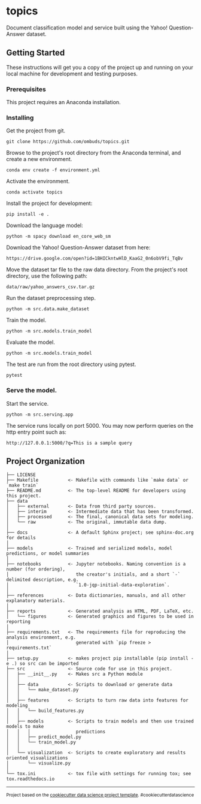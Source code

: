 topics
==============================

Document classification model and service built using the Yahoo! Question-Answer dataset.

## Getting Started

These instructions will get you a copy of the project up and running on your local machine for development and testing purposes.

### Prerequisites

This project requires an Anaconda installation.


### Installing

Get the project from git.
```
git clone https://github.com/ombuds/topics.git
```

Browse to the project's root directory from the Anaconda terminal, and create a new environment.
```
conda env create -f environment.yml
```


Activate the environment.

```
conda activate topics
```

Install the project for development:

```
pip install -e .
```

Download the language model:

```
python -m spacy download en_core_web_sm
```

Download the Yahoo! Question-Answer dataset from here:
```
https://drive.google.com/open?id=1BHICkntwHlD_KaaG2_0n6obV9fi_TqBv
```

Move the dataset tar file to the raw data directory. From the project's root directory, use the following path:
```
data/raw/yahoo_answers_csv.tar.gz
```

Run the dataset preprocessing step.
```
python -m src.data.make_dataset
```

Train the model.
```
python -m src.models.train_model
```

Evaluate the model.
```
python -m src.models.train_model
```

The test are run from the root directory using pytest.
```
pytest
```


### Serve the model.

Start the service.
```
python -m src.serving.app
```

The service runs locally on port 5000. You may now perform queries on the http entry point such as:
```
http://127.0.0.1:5000/?q=This is a sample query
```


Project Organization
------------

    ├── LICENSE
    ├── Makefile           <- Makefile with commands like `make data` or `make train`
    ├── README.md          <- The top-level README for developers using this project.
    ├── data
    │   ├── external       <- Data from third party sources.
    │   ├── interim        <- Intermediate data that has been transformed.
    │   ├── processed      <- The final, canonical data sets for modeling.
    │   └── raw            <- The original, immutable data dump.
    │
    ├── docs               <- A default Sphinx project; see sphinx-doc.org for details
    │
    ├── models             <- Trained and serialized models, model predictions, or model summaries
    │
    ├── notebooks          <- Jupyter notebooks. Naming convention is a number (for ordering),
    │                         the creator's initials, and a short `-` delimited description, e.g.
    │                         `1.0-jqp-initial-data-exploration`.
    │
    ├── references         <- Data dictionaries, manuals, and all other explanatory materials.
    │
    ├── reports            <- Generated analysis as HTML, PDF, LaTeX, etc.
    │   └── figures        <- Generated graphics and figures to be used in reporting
    │
    ├── requirements.txt   <- The requirements file for reproducing the analysis environment, e.g.
    │                         generated with `pip freeze > requirements.txt`
    │
    ├── setup.py           <- makes project pip installable (pip install -e .) so src can be imported
    ├── src                <- Source code for use in this project.
    │   ├── __init__.py    <- Makes src a Python module
    │   │
    │   ├── data           <- Scripts to download or generate data
    │   │   └── make_dataset.py
    │   │
    │   ├── features       <- Scripts to turn raw data into features for modeling
    │   │   └── build_features.py
    │   │
    │   ├── models         <- Scripts to train models and then use trained models to make
    │   │   │                 predictions
    │   │   ├── predict_model.py
    │   │   └── train_model.py
    │   │
    │   └── visualization  <- Scripts to create exploratory and results oriented visualizations
    │       └── visualize.py
    │
    └── tox.ini            <- tox file with settings for running tox; see tox.readthedocs.io


--------

<p><small>Project based on the <a target="_blank" href="https://drivendata.github.io/cookiecutter-data-science/">cookiecutter data science project template</a>. #cookiecutterdatascience</small></p>

